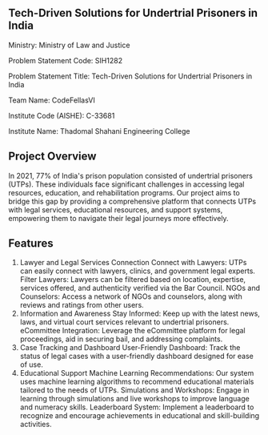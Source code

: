 ## Tech-Driven Solutions for Undertrial Prisoners in India
Ministry: Ministry of Law and Justice

Problem Statement Code: SIH1282

Problem Statement Title: Tech-Driven Solutions for Undertrial Prisoners in India

Team Name: CodeFellasVI

Institute Code (AISHE): C-33681

Institute Name: Thadomal Shahani Engineering College

## Project Overview
In 2021, 77% of India's prison population consisted of undertrial prisoners (UTPs). These individuals face significant challenges in accessing legal resources, education, and rehabilitation programs. Our project aims to bridge this gap by providing a comprehensive platform that connects UTPs with legal services, educational resources, and support systems, empowering them to navigate their legal journeys more effectively.

## Features
1. Lawyer and Legal Services Connection
Connect with Lawyers: UTPs can easily connect with lawyers, clinics, and government legal experts.
Filter Lawyers: Lawyers can be filtered based on location, expertise, services offered, and authenticity verified via the Bar Council.
NGOs and Counselors: Access a network of NGOs and counselors, along with reviews and ratings from other users.
2. Information and Awareness
Stay Informed: Keep up with the latest news, laws, and virtual court services relevant to undertrial prisoners.
eCommittee Integration: Leverage the eCommittee platform for legal proceedings, aid in securing bail, and addressing complaints.
3. Case Tracking and Dashboard
User-Friendly Dashboard: Track the status of legal cases with a user-friendly dashboard designed for ease of use.
4. Educational Support
Machine Learning Recommendations: Our system uses machine learning algorithms to recommend educational materials tailored to the needs of UTPs.
Simulations and Workshops: Engage in learning through simulations and live workshops to improve language and numeracy skills.
Leaderboard System: Implement a leaderboard to recognize and encourage achievements in educational and skill-building activities.

